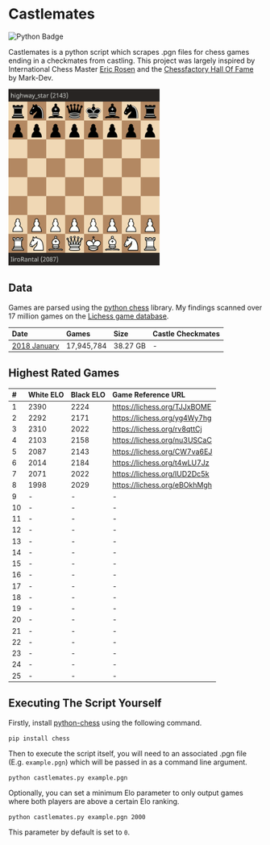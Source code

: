 # Castlemates
![Python Badge](https://img.shields.io/badge/Python-007396?style=for-the-badge&labelColor=black&logo=Python&logoColor=white) 

Castlemates is a python script which scrapes .pgn files for chess games ending in a checkmates from castling. This project was largely inspired by International Chess Master [Eric Rosen](https://twitter.com/im_rosen?lang=en) and the [Chessfactory Hall Of Fame](https://github.com/mark-dev/chessfactory-hall-of-fame) by Mark-Dev.

<a href="https://lichess.org/CW7va6EJ" target="_blank"><img src="exampleCastlemate.gif" width=300></a>

## Data
Games are parsed using the [python chess](https://python-chess.readthedocs.io/en/latest/) library. My findings scanned over 17 million games on the [Lichess game database](https://database.lichess.org/). 

| Date                                                                                | Games       | Size         | Castle Checkmates  |
|:------------------------------------------------------------------------------------|:------------|:-------------|:-------------------|
| [2018 January](https://github.com/owenps/Castlemates/blob/main/results/2018-01.txt) | 17,945,784  | 38.27 GB     | -                  |

## Highest Rated Games

| #  | White ELO | Black ELO | Game Reference URL           |   
|:---|:----------|:----------|:-----------------------------|
| 1  | 2390      | 2224      | https://lichess.org/TJJxBOME | <!-- 4614 -->
| 2  | 2292      | 2171      | https://lichess.org/yg4Wy7hg | <!-- 4463 -->
| 3  | 2310      | 2022      | https://lichess.org/rv8qttCj | <!-- 4332 -->
| 4  | 2103      | 2158      | https://lichess.org/nu3USCaC | <!-- 4261 -->
| 5  | 2087      | 2143      | https://lichess.org/CW7va6EJ | <!-- 4230 -->
| 6  | 2014      | 2184      | https://lichess.org/t4wLU7Jz | <!-- 4198 -->
| 7  | 2071      | 2022      | https://lichess.org/IUD2Dc5k | <!-- 4093 -->
| 8  | 1998      | 2029      | https://lichess.org/eBOkhMgh | <!-- 4027 -->
| 9  | -         | -         | -                  |
| 10 | -         | -         | -                  |
| 11 | -         | -         | -                  |
| 12 | -         | -         | -                  |
| 13 | -         | -         | -                  |
| 14 | -         | -         | -                  |
| 15 | -         | -         | -                  |
| 16 | -         | -         | -                  |
| 17 | -         | -         | -                  |
| 18 | -         | -         | -                  |
| 19 | -         | -         | -                  |
| 20 | -         | -         | -                  |
| 21 | -         | -         | -                  |
| 22 | -         | -         | -                  |
| 23 | -         | -         | -                  |
| 24 | -         | -         | -                  |
| 25 | -         | -         | -                  |

## Executing The Script Yourself
Firstly, install [python-chess](https://python-chess.readthedocs.io/en/latest/) using the following command. 
```
pip install chess
```
Then to execute the script itself, you will need to an associated .pgn file (E.g. `example.pgn`) which will be passed in as a command line argument. 
```
python castlemates.py example.pgn
```
Optionally, you can set a minimum Elo parameter to only output games where both players are above a certain Elo ranking.
```
python castlemates.py example.pgn 2000
```
This parameter by default is set to `0`.
